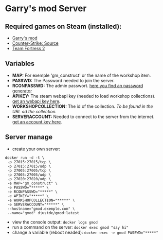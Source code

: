 # Garry's mod Server

## Required games on Steam (installed):
* [Garry's mod](https://store.steampowered.com/app/4000/Garrys_Mod/)
* [Counter-Strike: Source](https://store.steampowered.com/app/240/CounterStrike_Source/?l=german)
* [Team Fortress 2](https://store.steampowered.com/app/440/Team_Fortress_2/)

## Variables
* __MAP:__ For exemple 'gm_construct' or the name of the workshop item.
* __PASSWD:__ The Password needed to join the server.
* __RCONPASSWD:__ The admin passwort. [here you find an password generator](https://passwordsgenerator.net)
* __APIKEY:__ The steam webapi key (needed to load workshop collections). [get an webapi key here](https://steamcommunity.com/dev/apikey).
* __WORKSHOPCOLLECTION:__ The id of the collection. _To be found in the URL od the collection._
* __SERVERACCOUNT:__ Needed to connect to the server from the internet. [get an account key here](https://steamcommunity.com/dev/managegameservers).

## Server manage
* create your own server: 
```
docker run -d -t \
 -p 27015:27015/tcp \
 -p 27015:27015/udp \
 -p 27005:27005/tcp \
 -p 27005:27005/udp \
 -p 27020:27020/udp \
 -e MAP="gm_construct" \
 -e PASSWD="*****" \
 -e RCONPASSWD="*****" \
 -e APIKEY="*****" \
 -e WORKSHOPCOLLECTION="*****" \
 -e SERVERACCOUNT="*****" \
 --hostname="gmod.exemple.com" \
 --name="gmod" djustde/gmod:latest
```
* view the console output: `docker logs gmod`
* run a command on the server: `docker exec gmod "say hi"`
* change a variable (reboot neaded): `docker exec -e gmod PASSWD="*****"`
